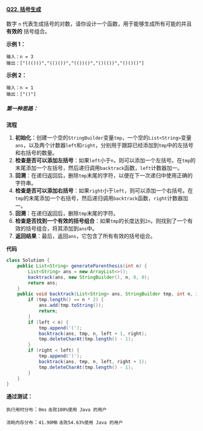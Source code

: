 #### [Q22. 括号生成](https://leetcode.cn/problems/generate-parentheses/?envType=study-plan-v2&envId=top-100-liked)

数字 `n` 代表生成括号的对数，请你设计一个函数，用于能够生成所有可能的并且 **有效的** 括号组合。

 

**示例 1：**

```
输入：n = 3
输出：["((()))","(()())","(())()","()(())","()()()"]
```

**示例 2：**

```
输入：n = 1
输出：["()"]
```

 

##### 第一种思路：

**流程**

1. **初始化**：创建一个空的`StringBuilder`变量`tmp`，一个空的`List<String>`变量`ans`，以及两个计数器`left`和`right`，分别用于跟踪已经添加到`tmp`中的左括号和右括号的数量。
2. **检查是否可以添加左括号**：如果`left`小于`n`，则可以添加一个左括号。在`tmp`的末尾添加一个左括号，然后递归调用`backtrack`函数，`left`计数器加一。
3. **回溯**：在递归返回后，删除`tmp`末尾的字符，以便在下一次递归中使用正确的字符串。
4. **检查是否可以添加右括号**：如果`right`小于`left`，则可以添加一个右括号。在`tmp`的末尾添加一个右括号，然后递归调用`backtrack`函数，`right`计数器加一。
5. **回溯**：在递归返回后，删除`tmp`末尾的字符。
6. **检查是否找到一个有效的括号组合**：如果`tmp`的长度达到`2n`，则找到了一个有效的括号组合，将其添加到`ans`中。
7. **返回结果**：最后，返回`ans`，它包含了所有有效的括号组合。



**代码**

```java
class Solution {
    public List<String> generateParenthesis(int n) {
        List<String> ans = new ArrayList<>();
        backtrack(ans, new StringBuilder(), n, 0, 0);
        return ans;
    }
    public void backtrack(List<String> ans, StringBuilder tmp, int n, int left, int right) {
        if (tmp.length() == n * 2) {
            ans.add(tmp.toString());
            return;
        }
        if (left < n) {
            tmp.append('(');
            backtrack(ans, tmp, n, left + 1, right);
            tmp.deleteCharAt(tmp.length() - 1);
        }
        if (right < left) {
            tmp.append(')');
            backtrack(ans, tmp, n, left, right + 1);
            tmp.deleteCharAt(tmp.length() - 1);
        }
    }
}
```

**通过测试：**

`执行用时分布`：`0ms`			`击败100%使用 Java 的用户`

`消耗内存分布`：`41.90MB`	`击败54.63%使用 Java 的用户`
